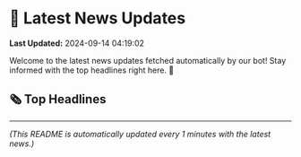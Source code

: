# 📰 Latest News Updates
**Last Updated:** 2024-09-14 04:19:02

Welcome to the latest news updates fetched automatically by our bot! Stay informed with the top headlines right here. 🚀

## 🗞️ Top Headlines

---
*(This README is automatically updated every 1 minutes with the latest news.)*
